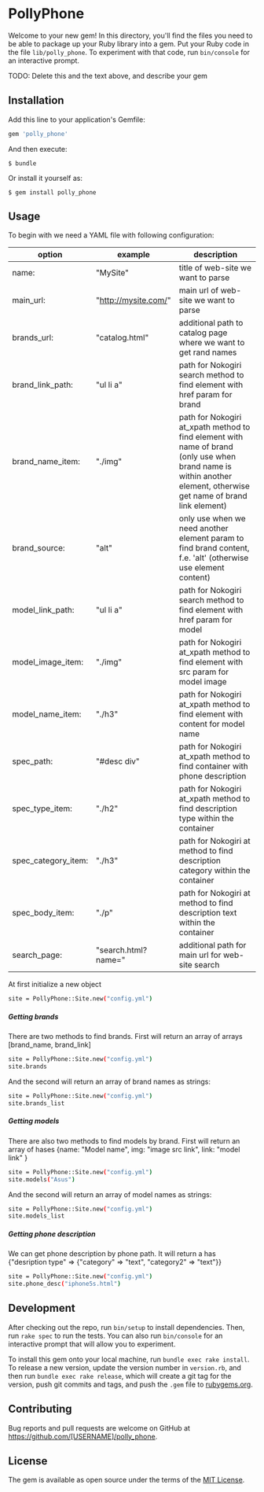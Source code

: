 # PollyPhone

Welcome to your new gem! In this directory, you'll find the files you need to be able to package up your Ruby library into a gem. Put your Ruby code in the file `lib/polly_phone`. To experiment with that code, run `bin/console` for an interactive prompt.

TODO: Delete this and the text above, and describe your gem

## Installation

Add this line to your application's Gemfile:

```ruby
gem 'polly_phone'
```

And then execute:

    $ bundle

Or install it yourself as:

    $ gem install polly_phone

## Usage

To begin with we need a YAML file with following configuration:

| option | example |  description |
| --------|---------|-------|
| name: | "MySite" |  title of web-site we want to parse |
| main_url: |  "http://mysite.com/" |  main url of web-site we want to parse |
| brands_url: | "catalog.html"  |  additional path to catalog page where we want to get rand names |
| brand_link_path: | "ul li a" |  path for Nokogiri search method to find element with href param for brand |
| brand_name_item: |  "./img" |  path for Nokogiri at_xpath method to find element with name of brand (only use when brand name is within another element, otherwise get name of brand link element) |
| brand_source: | "alt"  |  only use when we need another element param to find brand content, f.e. 'alt' (otherwise use element content) |
| model_link_path: | "ul li a" |  path for Nokogiri search method to find element with href param for model |
| model_image_item: |  "./img" |  path for Nokogiri at_xpath method to find element with src param for model image |
| model_name_item: | "./h3"  |  path for Nokogiri at_xpath method to find element with content for model name |
| spec_path: | "#desc div" |  path for Nokogiri at_xpath method to find container with phone description |
| spec_type_item: | "./h2" |  path for Nokogiri at_xpath method to find description type within the container |
| spec_category_item: |  "./h3" |  path for Nokogiri at method to find description category within the container |
| spec_body_item: | "./p"  |  path for Nokogiri at method to find description text within the container |
| search_page: | "search.html?name=" |  additional path for main url for web-site search |

At first initialize a new object
```sh
site = PollyPhone::Site.new("config.yml")
```
##### Getting brands

There are two methods to find brands.
First will return an array of arrays [brand_name, brand_link]

```sh
site = PollyPhone::Site.new("config.yml")
site.brands
```
And the second will return an array of brand names as strings:

```sh
site = PollyPhone::Site.new("config.yml")
site.brands_list
```

##### Getting models

There are also two methods to find models by brand.
First will return an array of hases {name: "Model name", img: "image src link", link: "model link" }

```sh
site = PollyPhone::Site.new("config.yml")
site.models("Asus")
```
And the second will return an array of model names as strings:

```sh
site = PollyPhone::Site.new("config.yml")
site.models_list
```

##### Getting phone description

We can get phone description by phone path. It will return a has {"desription type" => {"category" => "text", "category2" => "text"}}

```sh
site = PollyPhone::Site.new("config.yml")
site.phone_desc("iphone5s.html")
```

## Development

After checking out the repo, run `bin/setup` to install dependencies. Then, run `rake spec` to run the tests. You can also run `bin/console` for an interactive prompt that will allow you to experiment.

To install this gem onto your local machine, run `bundle exec rake install`. To release a new version, update the version number in `version.rb`, and then run `bundle exec rake release`, which will create a git tag for the version, push git commits and tags, and push the `.gem` file to [rubygems.org](https://rubygems.org).

## Contributing

Bug reports and pull requests are welcome on GitHub at https://github.com/[USERNAME]/polly_phone.


## License

The gem is available as open source under the terms of the [MIT License](http://opensource.org/licenses/MIT).


